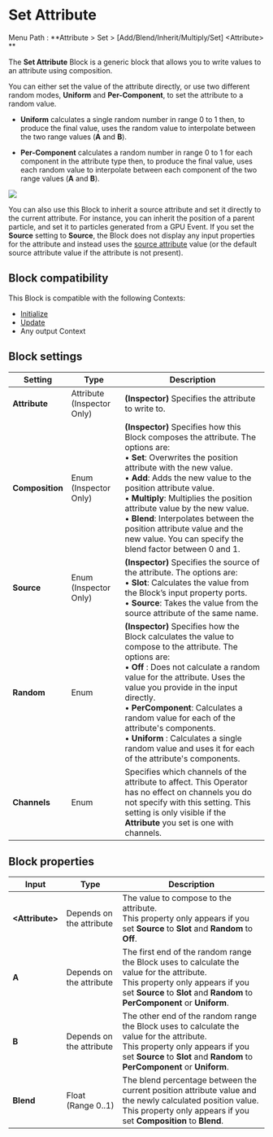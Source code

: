 # Set Attribute

Menu Path : **Attribute > Set > [Add/Blend/Inherit/Multiply/Set] \<Attribute> **

The **Set Attribute** Block is a generic block that allows you to write values to an attribute using composition.

You can either set the value of the attribute directly, or use two different random modes, **Uniform** and **Per-Component**, to set the attribute to a random value.

- **Uniform** calculates a single random number in range 0 to 1 then, to produce the final value, uses the random value to interpolate between the two range values (**A** and **B**).

- **Per-Component** calculates a random number in range 0 to 1 for each component in the attribute type then, to produce the final value, uses each random value to interpolate between each component of the two range values (**A** and **B**).

![](Images/Block-SetAttributeExample.gif)


You can also use this Block to inherit a source attribute and set it directly to the current attribute. For instance, you can inherit the position of a parent particle, and set it to particles generated from a GPU Event. If you set the **Source** setting to **Source**, the Block does not display any input properties for the attribute and instead uses the [source attribute](Attributes.md#attribute-locations) value (or the default source attribute value if the attribute is not present).

## Block compatibility

This Block is compatible with the following Contexts:

- [Initialize](Context-Initialize.md)
- [Update](Context-Update.md)
- Any output Context

## Block settings

| **Setting**     | **Type**                   | **Description**                                              |
| --------------- | -------------------------- | ------------------------------------------------------------ |
| **Attribute**   | Attribute (Inspector Only) | **(Inspector)** Specifies the attribute to write to.         |
| **Composition** | Enum (Inspector Only)      | **(Inspector)** Specifies how this Block composes the attribute. The options are:<br/>&#8226; **Set**: Overwrites the position attribute with the new value.<br/>&#8226; **Add**: Adds the new value to the position attribute value.<br/>&#8226; **Multiply**: Multiplies the position attribute value by the new value.<br/>&#8226; **Blend**: Interpolates between the position attribute value and the new value. You can specify the blend factor between 0 and 1. |
| **Source**      | Enum (Inspector Only)      | **(Inspector)** Specifies the source of the attribute. The options are:<br/>&#8226; **Slot**: Calculates the value from the Block’s input property ports.<br/>&#8226; **Source**: Takes the value from the source attribute of the same name. |
| **Random**      | Enum                       | **(Inspector)** Specifies how the Block calculates the value to compose to the attribute. The options are:<br/>&#8226; **Off** : Does not calculate a random value for the attribute. Uses the value you provide in the input directly.<br/>&#8226; **PerComponent**: Calculates a random value for each of the attribute's components.<br/>&#8226; **Uniform** : Calculates a single random value and uses it for each of the attribute's components. |
| **Channels**    | Enum                       | Specifies which channels of the attribute to affect. This Operator has no effect on channels you do not specify with this setting. This setting is only visible if the **Attribute** you set is one with channels. |

##  Block properties

| **Input**        | **Type**                 | **Description**                                              |
| ---------------- | ------------------------ | ------------------------------------------------------------ |
| **\<Attribute>** | Depends on the attribute | The value to compose to the attribute.<br/>This property only appears if you set **Source** to **Slot** and **Random** to **Off**. |
| **A**            | Depends on the attribute | The first end of the random range the Block uses to calculate the value for the attribute.<br/>This property only appears if you set **Source** to **Slot** and **Random** to **PerComponent** or **Uniform**. |
| **B**            | Depends on the attribute | The other end of the random range the Block uses to calculate the value for the attribute.<br/>This property only appears if you set **Source** to **Slot** and **Random** to **PerComponent** or **Uniform**. |
| **Blend**        | Float (Range 0..1)       | The blend percentage between the current position attribute value and the newly calculated position value.<br/>This property only appears if you set **Composition** to **Blend**. |
